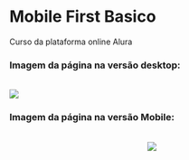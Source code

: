 # Mobile First Basico

Curso da plataforma online Alura

<div>
  <h3>Imagem da página na versão desktop:</h3>
</div>
</br>
<img src="https://github.com/mateuslph/Mobile-First-Basico/blob/main/img/pagina-desktop.png"></img>
</br>

<div>
  <h3>Imagem da página na versão Mobile:</h3>
</div>
</br>
<div align="center">
  <img src="https://github.com/mateuslph/Mobile-First-Basico/blob/main/img/pagina-mobile.png"></img>
</div>
